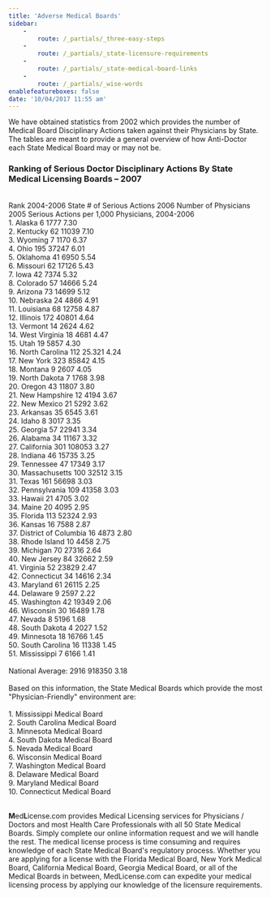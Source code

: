 ```yaml
---
title: 'Adverse Medical Boards'
sidebar:
    -
        route: /_partials/_three-easy-steps
    -
        route: /_partials/_state-licensure-requirements
    -
        route: /_partials/_state-medical-board-links
    -
        route: /_partials/_wise-words
enablefeatureboxes: false
date: '10/04/2017 11:55 am'
---
```


<p id="mcetoc_1cdnlsc1i0">We have obtained statistics from 2002 which provides the number of Medical Board Disciplinary Actions taken against their Physicians by State. The tables are meant to provide a general overview of how Anti-Doctor each State Medical Board may or may not be.&nbsp;</p>
<h3 id="mcetoc_1cdnd7e8c0">Ranking of Serious Doctor Disciplinary Actions By State Medical Licensing Boards &ndash; 2007</h3>
<p><br />Rank 2004-2006 State # of Serious Actions 2006 Number of Physicians 2005 Serious Actions per 1,000 Physicians, 2004-2006&nbsp;<br />1. Alaska 6 1777 7.30&nbsp;<br />2. Kentucky 62 11039 7.10&nbsp;<br />3. Wyoming 7 1170 6.37&nbsp;<br />4. Ohio 195 37247 6.01&nbsp;<br />5. Oklahoma 41 6950 5.54&nbsp;<br />6. Missouri 62 17126 5.43&nbsp;<br />7. Iowa 42 7374 5.32&nbsp;<br />8. Colorado 57 14666 5.24&nbsp;<br />9. Arizona 73 14699 5.12&nbsp;<br />10. Nebraska 24 4866 4.91&nbsp;<br />11. Louisiana 68 12758 4.87&nbsp;<br />12. Illinois 172 40801 4.64&nbsp;<br />13. Vermont 14 2624 4.62&nbsp;<br />14. West Virginia 18 4681 4.47&nbsp;<br />15. Utah 19 5857 4.30&nbsp;<br />16. North Carolina 112 25.321 4.24&nbsp;<br />17. New York 323 85842 4.15&nbsp;<br />18. Montana 9 2607 4.05&nbsp;<br />19. North Dakota 7 1768 3.98&nbsp;<br />20. Oregon 43 11807 3.80&nbsp;<br />21. New Hampshire 12 4194 3.67&nbsp;<br />22. New Mexico 21 5292 3.62&nbsp;<br />23. Arkansas 35 6545 3.61&nbsp;<br />24. Idaho 8 3017 3.35&nbsp;<br />25. Georgia 57 22941 3.34&nbsp;<br />26. Alabama 34 11167 3.32&nbsp;<br />27. California 301 108053 3.27&nbsp;<br />28. Indiana 46 15735 3.25&nbsp;<br />29. Tennessee 47 17349 3.17&nbsp;<br />30. Massachusetts 100 32512 3.15&nbsp;<br />31. Texas 161 56698 3.03&nbsp;<br />32. Pennsylvania 109 41358 3.03&nbsp;<br />33. Hawaii 21 4705 3.02&nbsp;<br />34. Maine 20 4095 2.95&nbsp;<br />35. Florida 113 52324 2.93&nbsp;<br />36. Kansas 16 7588 2.87&nbsp;<br />37. District of Columbia 16 4873 2.80&nbsp;<br />38. Rhode Island 10 4458 2.75&nbsp;<br />39. Michigan 70 27316 2.64&nbsp;<br />40. New Jersey 84 32662 2.59&nbsp;<br />41. Virginia 52 23829 2.47&nbsp;<br />42. Connecticut 34 14616 2.34&nbsp;<br />43. Maryland 61 26115 2.25&nbsp;<br />44. Delaware 9 2597 2.22&nbsp;<br />45. Washington 42 19349 2.06&nbsp;<br />46. Wisconsin 30 16489 1.78&nbsp;<br />47. Nevada 8 5196 1.68&nbsp;<br />48. South Dakota 4 2027 1.52&nbsp;<br />49. Minnesota 18 16766 1.45&nbsp;<br />50. South Carolina 16 11338 1.45&nbsp;<br />51. Mississippi 7 6166 1.41&nbsp;<br /><br />National Average: 2916 918350 3.18&nbsp;<br /><br />Based on this information, the State Medical Boards which provide the most "Physician-Friendly" environment are:&nbsp;<br /><br />1. Mississippi Medical Board&nbsp;<br />2. South Carolina Medical Board&nbsp;<br />3. Minnesota Medical Board&nbsp;<br />4. South Dakota Medical Board&nbsp;<br />5. Nevada Medical Board&nbsp;<br />6. Wisconsin Medical Board&nbsp;<br />7. Washington Medical Board&nbsp;<br />8. Delaware Medical Board&nbsp;<br />9. Maryland Medical Board&nbsp;<br />10. Connecticut Medical Board&nbsp;&nbsp;</p>
<p class="post-info c6"><br /><span class="c5"><strong>M</strong>ed<strong>L</strong>icense.com provides Medical Licensing services for Physicians / Doctors and most Health Care Professionals with all 50 State Medical Boards. Simply complete our online information request and we will handle the rest. The medical license process is time consuming and requires knowledge of each State Medical Board's regulatory process. Whether you are applying for a license with the Florida Medical Board, New York Medical Board, California Medical Board, Georgia Medical Board, or all of the Medical Boards in between, MedLicense.com can expedite your medical licensing process by applying our knowledge of the licensure requirements.</span></p>